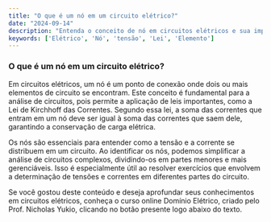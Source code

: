 ```yaml
---
title: "O que é um nó em um circuito elétrico?"
date: "2024-09-14"
description: "Entenda o conceito de nó em circuitos elétricos e sua importância na análise de circuitos."
keywords: ['Elétrico', 'Nó', 'tensão', 'Lei', 'Elemento']
---
```


### O que é um nó em um circuito elétrico?

Em circuitos elétricos, um nó é um ponto de conexão onde dois ou mais elementos de circuito se encontram. Este conceito é fundamental para a análise de circuitos, pois permite a aplicação de leis importantes, como a Lei de Kirchhoff das Correntes. Segundo essa lei, a soma das correntes que entram em um nó deve ser igual à soma das correntes que saem dele, garantindo a conservação de carga elétrica.

Os nós são essenciais para entender como a tensão e a corrente se distribuem em um circuito. Ao identificar os nós, podemos simplificar a análise de circuitos complexos, dividindo-os em partes menores e mais gerenciáveis. Isso é especialmente útil ao resolver exercícios que envolvem a determinação de tensões e correntes em diferentes partes do circuito.

Se você gostou deste conteúdo e deseja aprofundar seus conhecimentos em circuitos elétricos, conheça o curso online Domínio Elétrico, criado pelo Prof. Nicholas Yukio, clicando no botão presente logo abaixo do texto.